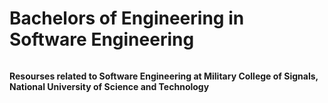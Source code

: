 <h1 id=heading ><b>Bachelors of Engineering in Software Engineering<b></h1>
<img src=>

Resourses related to Software Engineering at Military College of Signals, National University of Science and Technology
